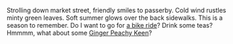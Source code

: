 Strolling down market street, friendly smiles to passerby.
Cold wind rustles minty green leaves.
Soft summer glows over the back sidewalks.
This is a season to remember.
Do I want to go for [a bike ride](bikeride/bikeride.md)? Drink some teas? Hmmmm, what about some [Ginger Peachy Keen](bikeride/ginger-peachy-keen/ginger-peachy-keen.md)?
